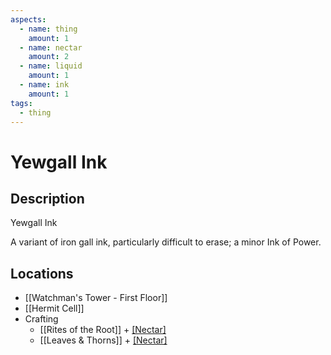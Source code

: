```yaml
---
aspects:
  - name: thing
    amount: 1
  - name: nectar
    amount: 2
  - name: liquid
    amount: 1
  - name: ink
    amount: 1
tags:
  - thing
---
```


# Yewgall Ink

## Description
Yewgall Ink

A variant of iron gall ink, particularly difficult to erase; a minor Ink of Power.
## Locations
- [[Watchman's Tower - First Floor]]
- [[Hermit Cell]]
- Crafting
	- [[Rites of the Root]] + [[Nectar]](5)
	- [[Leaves & Thorns]] + [[Nectar]](5)